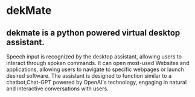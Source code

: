 # dekMate

## dekmate is a python powered virtual desktop assistant.
 Speech input is recognized by the desktop assistant, allowing users to interact through spoken commands.
It can open most-used Websites and applications, allowing users to navigate to specific webpages or launch desired software.
The assistant is designed to function similar to a chatbot,Chat-GPT powered by OpenAI's technology, engaging in natural and interactive conversations with users.
